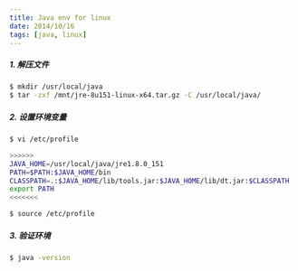 ```yaml
---
title: Java env for linux
date: 2014/10/16
tags: [java, linux]
---
```


##### 1. 解压文件

```bash
$ mkdir /usr/local/java
$ tar -zxf /mnt/jre-8u151-linux-x64.tar.gz -C /usr/local/java/
```

##### 2. 设置环境变量

```bash
$ vi /etc/profile

>>>>>>
JAVA_HOME=/usr/local/java/jre1.8.0_151  
PATH=$PATH:$JAVA_HOME/bin
CLASSPATH=.:$JAVA_HOME/lib/tools.jar:$JAVA_HOME/lib/dt.jar:$CLASSPATH  
export PATH
<<<<<<<

$ source /etc/profile
```

##### 3. 验证环境

```bash
$ java -version
```
